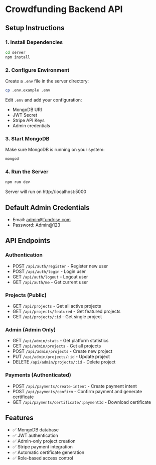 # Crowdfunding Backend API

## Setup Instructions

### 1. Install Dependencies
```bash
cd server
npm install
```

### 2. Configure Environment
Create a `.env` file in the server directory:
```bash
cp .env.example .env
```

Edit `.env` and add your configuration:
- MongoDB URI
- JWT Secret
- Stripe API Keys
- Admin credentials

### 3. Start MongoDB
Make sure MongoDB is running on your system:
```bash
mongod
```

### 4. Run the Server
```bash
npm run dev
```

Server will run on http://localhost:5000

## Default Admin Credentials
- Email: admin@fundrise.com
- Password: Admin@123

## API Endpoints

### Authentication
- POST `/api/auth/register` - Register new user
- POST `/api/auth/login` - Login user
- GET `/api/auth/logout` - Logout user
- GET `/api/auth/me` - Get current user

### Projects (Public)
- GET `/api/projects` - Get all active projects
- GET `/api/projects/featured` - Get featured projects
- GET `/api/projects/:id` - Get single project

### Admin (Admin Only)
- GET `/api/admin/stats` - Get platform statistics
- GET `/api/admin/projects` - Get all projects
- POST `/api/admin/projects` - Create new project
- PUT `/api/admin/projects/:id` - Update project
- DELETE `/api/admin/projects/:id` - Delete project

### Payments (Authenticated)
- POST `/api/payments/create-intent` - Create payment intent
- POST `/api/payments/confirm` - Confirm payment and generate certificate
- GET `/api/payments/certificate/:paymentId` - Download certificate

## Features
- ✅ MongoDB database
- ✅ JWT authentication
- ✅ Admin-only project creation
- ✅ Stripe payment integration
- ✅ Automatic certificate generation
- ✅ Role-based access control
